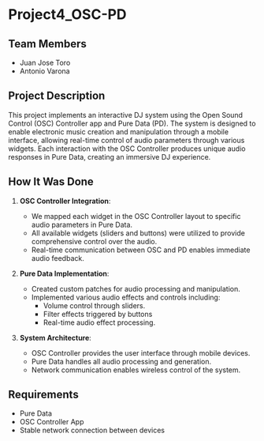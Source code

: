 # Project4_OSC-PD

## Team Members
* Juan Jose Toro
* Antonio Varona

## Project Description
This project implements an interactive DJ system using the Open Sound Control (OSC) Controller app and Pure Data (PD). The system is designed to enable electronic music creation and manipulation through a mobile interface, allowing real-time control of audio parameters through various widgets. Each interaction with the OSC Controller produces unique audio responses in Pure Data, creating an immersive DJ experience.

## How It Was Done
1. **OSC Controller Integration**: 
   * We mapped each widget in the OSC Controller layout to specific audio parameters in Pure Data.
   * All available widgets (sliders and buttons) were utilized to provide comprehensive control over the audio.
   * Real-time communication between OSC and PD enables immediate audio feedback.

2. **Pure Data Implementation**:
   * Created custom patches for audio processing and manipulation.
   * Implemented various audio effects and controls including:
     * Volume control through sliders.
     * Filter effects triggered by buttons
     * Real-time audio effect processing.

3. **System Architecture**:
   * OSC Controller provides the user interface through mobile devices.
   * Pure Data handles all audio processing and generation.
   * Network communication enables wireless control of the system.

## Requirements
- Pure Data
- OSC Controller App
- Stable network connection between devices






